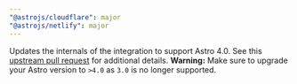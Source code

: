 ```yaml
---
"@astrojs/cloudflare": major
"@astrojs/netlify": major
---
```


Updates the internals of the integration to support Astro 4.0. See this [upstream pull request](https://github.com/withastro/astro/pull/9199) for additional details. **Warning:** Make sure to upgrade your Astro version to `>4.0` as `3.0` is no longer supported.
